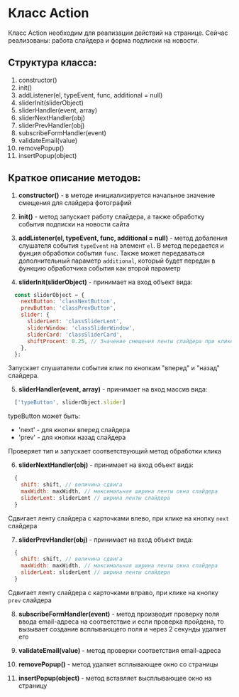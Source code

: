 # Класс Action

Класс Action необходим для реализации действий на странице. Сейчас реализованы: работа слайдера и форма подписки на новости.

## Структура класса:

1. constructor()
2. init()
3. addListener(el, typeEvent, func, additional = null)
4. sliderInit(sliderObject)
5. sliderHandler(event, array)
6. sliderNextHandler(obj)
7. sliderPrevHandler(obj)
8. subscribeFormHandler(event)
9. validateEmail(value)
10. removePopup()
11. insertPopup(object)

## Краткое описание методов:

1. **constructor()** - в методе инициализируется начальное значение смещения для слайдера фотографий

2. **init()** - метод запускает работу слайдера, а также обработку события подписки на новости сайта

3. **addListener(el, typeEvent, func, additional = null)** - метод добаления слушателя события `typeEvent`  на элемент `el`. В метод передается и фунция обработки события `func`. Также может передаваться дополнительный параметр `additional`, который будет передан в функцию обработчика события как второй параметр

4. **sliderInit(sliderObject)** - принимает на вход объект вида:

```javascript
  const sliderObject = {
    nextButton: 'classNextButton',
    prevButton: 'classPrevButton',
    slider: {
      sliderLent: 'classSliderLent',
      sliderWindow: 'classSliderWindow',
      sliderCard: 'classSliderCard',
      shiftProcent: 0.25, // Значение смещения ленты слайдера при клике на кнопку
    },
  };
```
Запускает слушататели события клик по кнопкам "вперед" и "назад" слайдера.

5. **sliderHandler(event, array)** - принимает на вход массив вида:

```javascript
  ['typeButton', sliderObject.slider]
```
typeButton может быть:
  * 'next' - для кнопки вперед слайдера
  * 'prev' - для кнопки назад слайдера

Проверяет тип и запускает соответствующий метод обработки клика

6. **sliderNextHandler(obj)** - принимает на вход объект вида:

```javascript
  {
    shift: shift, // величина сдвига
    maxWidth: maxWidth, // максимальная ширина ленты окна слайдера
    sliderLent: sliderLent // ширина ленты слайдера
  }
```

Сдвигает ленту слайдера с карточками влево, при клике на кнопку  `next` слайдера

7. **sliderPrevHandler(obj)** - принимает на вход объект вида:

```javascript
  {
    shift: shift, // величина сдвига
    maxWidth: maxWidth, // максимальная ширина ленты окна слайдера
    sliderLent: sliderLent // ширина ленты слайдера
  }
```

Сдвигает ленту слайдера с карточками вправо, при клике на кнопку  `prev` слайдера

8. **subscribeFormHandler(event)** - метод производит проверку поля ввода email-адреса на соответствие и если проверка пройдена, то вызывает создание всплывающего поля и через 2 секунды удаляет его

9. **validateEmail(value)** - метод проверки соответствия email-адреса

10. **removePopup()** - метод удаляет всплывающее окно со страницы

11. **insertPopup(object)** - метод вставляет высплывающее окно на страницу
